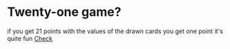 # Twenty-one game?
if you get 21 points with the values of the drawn cards you get one point
it's quite fun
[Check](https://gabrielvian.github.io/Jogo21/)
